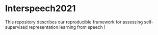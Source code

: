 # Interspeech2021
This repository describes our reproducible framework for assessing self-supervised representation learning from speech !
